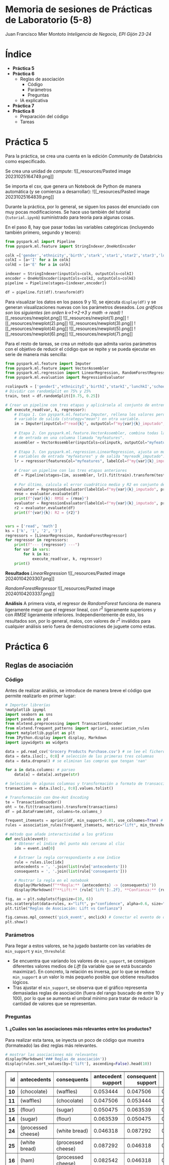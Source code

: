 <br><br><br><br><br><br><br><br><br><br><br><br>
# Memoria de sesiones de Prácticas de Laboratorio (5-8)
Juan Francisco Mier Montoto
*Inteligencia de Negocio, EPI Gijón 23-24*

<div style="page-break-after: always;"></div>

# Índice

- **Práctica 5**
- **Práctica 6**
	- Reglas de asociación
		- Código
		- Parámetros
		- Preguntas
	- IA explicativa
- **Práctica 7**
- **Práctica 8**
	- Preparación del código
	- Tareas

<div style="page-break-after: always;"></div>

# Práctica 5
Para la práctica, se crea una cuenta en la edición *Community* de Databricks como especificado.

Se crea una unidad de *compute*:
![[_resources/Pasted image 20231025164749.png]]

Se importa el csv, que genera un Notebook de Python de manera automática (y se comienza a desarrollar):
![[_resources/Pasted image 20231025164839.png]]

Durante la práctica, por lo general, se siguen los pasos del enunciado con muy pocas modificaciones. Se hace uso también del tutorial (`tutorial.ipynb`) suministrado para teoría para algunas cosas.

En el paso 8, hay que pasar todas las variables categóricas (incluyendo también primero, segundo y tecero):
```python
from pyspark.ml import Pipeline
from pyspark.ml.feature import StringIndexer,OneHotEncoder

colk =['gender','ethnicity','birth','stark','star1','star2','star3','lunchk','lunch1','lunch2','lunch3','schoolk','school1','school2','school3','degreek','degree1','degree2','degree3','ladderk','ladder1','ladder2','ladder3','tethnicityk','tethnicity1','tethnicity2','tethnicity3','systemk','system1','system2','system3','schoolidk','schoolid1','schoolid2','schoolid3']
colkI = [a+'I' for a in colk]
colkE = [a+'E' for a in colk]

indexer = StringIndexer(inputCols=colk, outputCols=colkI)
encoder = OneHotEncoder(inputCols=colkI, outputCols=colkE)
pipeline = Pipeline(stages=[indexer,encoder])

df = pipeline.fit(df).transform(df)
```


Para visualizar los datos en los pasos 9 y 10, se ejecuta `display(df)` y se generan visualizaciones nuevas con los parámetros deseados.
*Los gráficos son los siguientes (en orden $k$→$1$→$2$→$3$  y $math$ → $read$)*
![[_resources/newplot.png]] 
![[_resources/newplot(1).png]]
![[_resources/newplot(2).png]]
![[_resources/newplot(3).png]]
![[_resources/newplot(4).png]]
![[_resources/newplot(5).png]]
![[_resources/newplot(6).png]]
![[_resources/newplot(7).png]]

Para el resto de tareas, se crea un método que admita varios parámetros con el objetivo de reducir el código que se repite y se pueda ejecutar en serie de manera más sencilla:
```python
from pyspark.ml.feature import Imputer
from pyspark.ml.feature import VectorAssembler
from pyspark.ml.regression import LinearRegression, RandomForestRegressor
from pyspark.ml.evaluation import RegressionEvaluator

rcolinputk = ['genderI','ethnicityI','birthI','starkI','lunchkI','schoolkI','degreekI','ladderkI','tethnicitykI']
# Dividir con randomSplit en 75% y 25%
train, test = df.randomSplit([0.75, 0.25])

# Crear un pipeline con tres etapas y aplicársela al conjunto de entrenamiento
def execute_read(var, k, regressor):
	# Etapa 1. Con pyspark.ml.feature.Imputer, rellena los valores perdidos de la
	# variable de salida (strategy="mean") en otra variable.
	im = Imputer(inputCol=f"read{k}", outputCol=f"my{var}{k}_imputado", strategy="mean")
	
	# Etapa 2. Con pyspark.ml.feature.VectorAssembler, combina todas las variables
	# de entrada en una columna llamada "myfeatures".
	assembler = VectorAssembler(inputCols=colinputk, outputCol="myfeatures")
	
	# Etapa 3. Con pyspark.ml.regression.LinearRegression, ajusta un modelo a las
	# variables de entrada "myfeatures" y de salida "myreadk_imputado".
	lr = regressor(featuresCol="myfeatures", labelCol=f"my{var}{k}_imputado")
	
	# Crear un pipeline con las tres etapas anteriores
	df = Pipeline(stages=[im, assembler, lr]).fit(train).transform(test)
	
	# Por último, calcula el error cuadrático medio y R2 en conjunto de test.
	evaluator = RegressionEvaluator(labelCol=f"my{var}{k}_imputado", predictionCol="prediction", metricName="rmse")
	rmse = evaluator.evaluate(df)
	print(f"{var}{k}: RMSE = {rmse}")
	evaluator = RegressionEvaluator(labelCol=f"my{var}{k}_imputado", predictionCol="prediction", metricName="r2")
	r2 = evaluator.evaluate(df)
	print(f"{var}{k}: R2 = {r2}")


vars = ['read', 'math']
ks = ['k', '1', '2', '3']
regressors = [LinearRegression, RandomForestRegressor]
for regressor in regressors:
	print(f"--- {regressor} ---")
	for var in vars:
		for k in ks:
			execute_read(var, k, regressor)
	print()
```

**Resultados**
*LinearRegression*
![[_resources/Pasted image 20240104203307.png]]

*RandomForestRegressor*
![[_resources/Pasted image 20240104203337.png]]

**Análisis**
A primera vista, el regresor de *RandomForest* funciona de manera ligeramente mejor que el regresor lineal, con $r^2$ ligeramente superiores y con $RMSE$ ligeramente inferiores.
Independientemente de esto, los resultados son, por lo general, malos, con valores de $r^2$ inválidos para cualquier análisis serio fuera de demostraciones de juguete como estas.

<div style="page-break-after: always;"></div>


# Práctica 6
## Reglas de asociación
### Código
Antes de realizar análisis, se introduce de manera breve el código que permite realizarlo en primer lugar:

```python
# Importar librerías
%matplotlib ipympl
import seaborn as sns
import pandas as pd
from mlxtend.preprocessing import TransactionEncoder
from mlxtend.frequent_patterns import apriori, association_rules
import matplotlib.pyplot as plt
from IPython.display import display, Markdown
import ipywidgets as widgets
```

```python
data = pd.read_csv('Grocery Products Purchase.csv') # se lee el fichero de datos
data = data.iloc[:, 0:8] # selección de las primeras tres columnas
data = data.dropna() # se eliminan las compras que tengan 'nan'

for a in data.columns: # parseo
	data[a] = data[a].astype(str)
```

```python
# Selección de algunas columnas y transformación a formato de transacción
transactions = data.iloc[:, 0:8].values.tolist()

# Transformación con One-Hot Encoding
te = TransactionEncoder()
oht = te.fit(transactions).transform(transactions)
df = pd.DataFrame(oht, columns=te.columns_)
```

```python
frequent_itemsets = apriori(df, min_support=0.01, use_colnames=True) # Minería de ítems frecuentes
rules = association_rules(frequent_itemsets, metric="lift", min_threshold=2) # Minería de reglas de asociación
```

```python
# método que añade interactividad a los gráficos
def onclick(event):
    # Obtener el índice del punto más cercano al clic
    idx = event.ind[0]

    # Extraer la regla correspondiente a ese índice
    rule = rules.iloc[idx]
    antecedents = ', '.join(list(rule['antecedents']))
    consequents = ', '.join(list(rule['consequents']))

    # Mostrar la regla en el notebook
    display(Markdown(f"**Regla:** {antecedents} -> {consequents}"))
    display(Markdown(f"**Lift:** {rule['lift']:.2f}, **Confianza:** {rule['confidence']:.2f}"))
```

```python
fig, ax = plt.subplots(figsize=(10, 6))
sns.scatterplot(data=rules, x="lift", y="confidence", alpha=0.6, size="support", sizes=(20, 200), ax=ax, picker=4)
plt.title("Reglas de Asociación: Lift vs Confianza")

fig.canvas.mpl_connect('pick_event', onclick) # Conectar el evento de clic con la función onclick
plt.show()
```

### Parámetros
Para llegar a estos valores, se ha jugado bastante con las variables de `min_support` y `min_threshold`:
- Se encuentra que variando los valores de `min_support`, se consiguen diferentes valores medios de *Lift* (la variable que se está buscando maximizar). En concreto, la relación es inversa, por lo que se reduce `min_support` a un valor lo más pequeño posible que obtiene resultados lógicos.
- Tras ajustar el `min_support`, se observa que el gráfico representa demasiadas reglas de asociación (fuera del rango buscado de entre 10 y 100), por lo que se aumenta el umbral mínimo para tratar de reducir la cantidad de valores que se representan.

### Preguntas
#### 1. ¿Cuáles son las asociaciones más relevantes entre los productos?
Para realizar esta tarea, se inyecta un poco de código que muestra (formateado) las diez reglas más relevantes.
```python
# mostrar las asociaciones más relevantes
display(Markdown('### Reglas de asociación'))
display(rules.sort_values(by=['lift'], ascending=False).head(10))
```

<div>
<style scoped>
    .dataframe tbody tr th:only-of-type {
        vertical-align: middle;
    }

    .dataframe tbody tr th {
        vertical-align: top;
    }

    .dataframe thead th {
        text-align: right;
    }
</style>
<table border="1" class="dataframe">
  <thead>
    <tr style="text-align: right;">
      <th>id</th>
      <th>antecedents</th>
      <th>consequents</th>
      <th>antecedent support</th>
      <th>consequent support</th>
      <th>support</th>
      <th>confidence</th>
      <th>lift</th>
      <th>leverage</th>
      <th>conviction</th>
      <th>zhangs_metric</th>
    </tr>
  </thead>
  <tbody>
    <tr>
      <th>10</th>
      <td>(chocolate)</td>
      <td>(waffles)</td>
      <td>0.053444</td>
      <td>0.047506</td>
      <td>0.010689</td>
      <td>0.200000</td>
      <td>4.210000</td>
      <td>0.008150</td>
      <td>1.190618</td>
      <td>0.805521</td>
    </tr>
    <tr>
      <th>11</th>
      <td>(waffles)</td>
      <td>(chocolate)</td>
      <td>0.047506</td>
      <td>0.053444</td>
      <td>0.010689</td>
      <td>0.225000</td>
      <td>4.210000</td>
      <td>0.008150</td>
      <td>1.221362</td>
      <td>0.800499</td>
    </tr>
    <tr>
      <th>15</th>
      <td>(flour)</td>
      <td>(sugar)</td>
      <td>0.050475</td>
      <td>0.063539</td>
      <td>0.011876</td>
      <td>0.235294</td>
      <td>3.703134</td>
      <td>0.008669</td>
      <td>1.224603</td>
      <td>0.768762</td>
    </tr>
    <tr>
      <th>14</th>
      <td>(sugar)</td>
      <td>(flour)</td>
      <td>0.063539</td>
      <td>0.050475</td>
      <td>0.011876</td>
      <td>0.186916</td>
      <td>3.703134</td>
      <td>0.008669</td>
      <td>1.167807</td>
      <td>0.779486</td>
    </tr>
    <tr>
      <th>24</th>
      <td>(processed cheese)</td>
      <td>(white bread)</td>
      <td>0.046318</td>
      <td>0.087292</td>
      <td>0.013658</td>
      <td>0.294872</td>
      <td>3.377987</td>
      <td>0.009615</td>
      <td>1.294386</td>
      <td>0.738156</td>
    </tr>
    <tr>
      <th>25</th>
      <td>(white bread)</td>
      <td>(processed cheese)</td>
      <td>0.087292</td>
      <td>0.046318</td>
      <td>0.013658</td>
      <td>0.156463</td>
      <td>3.377987</td>
      <td>0.009615</td>
      <td>1.130574</td>
      <td>0.771294</td>
    </tr>
    <tr>
      <th>16</th>
      <td>(ham)</td>
      <td>(processed cheese)</td>
      <td>0.082542</td>
      <td>0.046318</td>
      <td>0.011876</td>
      <td>0.143885</td>
      <td>3.106438</td>
      <td>0.008053</td>
      <td>1.113964</td>
      <td>0.739094</td>
    </tr>
    <tr>
      <th>17</th>
      <td>(processed cheese)</td>
      <td>(ham)</td>
      <td>0.046318</td>
      <td>0.082542</td>
      <td>0.011876</td>
      <td>0.256410</td>
      <td>3.106438</td>
      <td>0.008053</td>
      <td>1.233823</td>
      <td>0.711021</td>
    </tr>
    <tr>
      <th>4</th>
      <td>(misc. beverages)</td>
      <td>(bottled water)</td>
      <td>0.030285</td>
      <td>0.128266</td>
      <td>0.011283</td>
      <td>0.372549</td>
      <td>2.904503</td>
      <td>0.007398</td>
      <td>1.389326</td>
      <td>0.676185</td>
    </tr>
    <tr>
      <th>5</th>
      <td>(bottled water)</td>
      <td>(misc. beverages)</td>
      <td>0.128266</td>
      <td>0.030285</td>
      <td>0.011283</td>
      <td>0.087963</td>
      <td>2.904503</td>
      <td>0.007398</td>
      <td>1.063241</td>
      <td>0.752187</td>
    </tr>
  </tbody>
</table>
</div>

#### 2. Visualice un grafo con las reglas más relevantes
![[_resources/Pasted image 20240104200751.png]]

El gráfico es interactivo: al hacer click encima de alguna de las reglas, se imprime información en el notebook.
![[_resources/Pasted image 20240104220913.png]]
#### 3. Dé un ejemplo de cómo usaría esta información para decidir sobre las bajadas y subidas de precio
Teniendo en cuenta la tabla del primer punto, por lo general sería buena idea rebajar y subirle el precio a alguna de las siguientes parejas de items:
- Chocolate y gofres
- Azúcar y harina
- Pan de molde y lonchas de queso
- Agua y otras bevidas

Por ejemplo, podría hacerse una oferta de harina muy agresiva pero por otro lado subir el precio del azúcar.

---
## IA explicativa
Lo primero de todo es cargar el dataset y preprocesarlo:
```python
data = pd.read_csv('bsd/breast-cancer-wisconsin.data', header=None)
data.columns = [
    'Id number',
    'Clump Thickness',
    'Uniformity of Cell Size',
    'Uniformity of Cell Shape',
    'Marginal Adhesion',
    'Single Epithelial Cell Size',
    'Bare Nuclei',
    'Bland Chromatin',
    'Normal Nucleoli',
    'Mitoses',
    'Class'
]
data = data.apply(pd.to_numeric, errors='coerce')
data = data.dropna()
```

Se entrena un modelo de `GradientBoostingClassifier`:
```python
# train test split
y = data['Class']
X = data.drop(columns=['Id number', 'Class'])
X_train, X_test, y_train, y_test = train_test_split(X, y, random_state=7401)

# fit model by default
model = GradientBoostingClassifier(random_state=7401)
model.fit(X_train, y_train)

# evaluate
score = model.score(X_test, y_test)
print(score)
```

... lo que devuelve $0.9532163742690059$.

Para las dos primeras partes, se crea un *Partial Dependence Plot* y se crean los gráficos que se piden:
```python
# partial dependence plot
pdp = PartialDependenceDisplay.from_estimator(
	model,
	X_train,
	features=['Uniformity of Cell Shape', 'Uniformity of Cell Size', 'Bare Nuclei',
		('Uniformity of Cell Shape', 'Uniformity of Cell Size'),
		('Uniformity of Cell Shape', 'Bare Nuclei'),
		('Uniformity of Cell Size', 'Bare Nuclei')
	],
	grid_resolution=50
)

pdp.figure_.subplots_adjust(wspace=0.4, hspace=0.3)
plt.suptitle('Partial dependence of breast cancer classifier', fontsize=16)
plt.tight_layout()
plt.show()
```
![[_resources/Pasted image 20240104232655.png]]

Del gráfico anterior, la fila superior son los gráficos que muestran la influencia de las variables individuales y la fila inferior muestra la dependencia del diagnóstico con las combinaciones dos a dos.

Para el tercer punto, se realiza una "explicación LIME" de las 20 primeras instancias del conjunto de test:
```python
from lime import lime_tabular
from sklearn.ensemble import RandomForestClassifier

model = RandomForestClassifier(random_state=7401, n_estimators=100)
model.fit(X_train, y_train)

explainer = lime_tabular.LimeTabularExplainer(
	X_train.values,
	feature_names=X_train.columns,
	class_names=['Benign', 'Malignant'],
	mode='classification'
)

instancias = 20 # <- se piden las 20 primeras instancias!
exp = explainer.explain_instance(
	X_test.iloc[instancias],
	model.predict_proba,
	num_features=5
)

for i in range(instancias):
	exp = explainer.explain_instance(
		X_test.iloc[i],
		model.predict_proba,
		num_features=5
	)
	exp.show_in_notebook(show_table=True, show_all=False)
```

El código anterior resulta en los siguientes gráficos:
![[_resources/Pasted image 20240104232941.png]]
![[_resources/Pasted image 20240104232949.png]]
![[_resources/Pasted image 20240104232956.png]]
![[_resources/Pasted image 20240104233002.png]]
![[_resources/Pasted image 20240104233030.png]]
![[_resources/Pasted image 20240104233053.png]]
![[_resources/Pasted image 20240104233120.png]]

Para la parte opcional, se genera un gráfico SHAP resumiendo la importancia de cada variable para el diagnóstico:
```python
import shap
explainer = shap.TreeExplainer(model)
shap_values = explainer.shap_values(X_train)
shap.summary_plot(shap_values[1], X_train)
```
![[_resources/Pasted image 20240104233220.png]]

Para el siguietne apartado opcional, se prepara este código:
```python
shap.initjs()

# Instancia benigna
shap.force_plot(
	explainer.expected_value[1],
	shap_values[1][instancias],
	X_test.iloc[instancias],
	feature_names=X_test.columns
)

# Instancia maligna
shap.force_plot(
	explainer.expected_value[1],
	shap_values[1][instancias+1],
	X_test.iloc[instancias+1],
	feature_names=X_test.columns
)
```
Pero no funciona debido a un error de compatibilidad desconocido entre la librería, el Javascript y el Jupyter Notebook en el que se desarrolló esta práctica :(
Puesto que no se puede completar el desarrollo de esta parte opcional, tampoco se consigue la siguiente, que debería ser muy similar.


<div style="page-break-after: always;"></div>

# Práctica 7
Esta práctica se completa tomando como base el notebook de teoría, tal y como se dice en el enunciado de las prácticas.

**Lectura inicial del dataset**
```python
import pandas as pd
import numpy as np
import matplotlib.pylab as plt
# Lectura sin formato
data = pd.read_csv('AirPassengers.csv')
print(data.head())
print('\n Data Types:')
print(data.dtypes)
```
![[_resources/Pasted image 20240104110338.png]]

```python
import datetime
dateparse = lambda dates: datetime.datetime.strptime(dates, '%Y-%m')
data = pd.read_csv('AirPassengers.csv', parse_dates=['Month'], index_col='Month',date_parser=dateparse)
ts = data['#Passengers'] # Serie temporal
plt.style.use('fivethirtyeight')
plt.plot(ts)
plt.show()
```
![[_resources/Pasted image 20240104221437.png]]

## 1. Determinar los parámetros del modelo ARIMA con los que se obtenga el mejor ajuste en la serie `AirPassengers`
```python
import itertools
import statsmodels.api as sm

endTrain = '1957-12-31'
startTest = '1958-01-01'
y_train = ts[:endTrain]
p = d = q = range(0, 2)
pdq = list(itertools.product(p, d, q))
seasonal_pdq = [(x[0], x[1], x[2], 12) for x in list(itertools.product(p, d, q))]
```

Para ajustar los hiperparámetros:
```python
# Ajuste de hiperparámetros
mejor = np.inf
for param in pdq:
    for param_seasonal in seasonal_pdq:
        try:
            mod = sm.tsa.statespace.SARIMAX(y_train,
                                            order=param,
                                            seasonal_order=param_seasonal,
                                            enforce_invertibility=False)
            results = mod.fit(disp=False)
            if results.aic < mejor:
                mejor = results.aic
                mejores_parametros = [param, param_seasonal]
        except:
            continue
```

Se ajusta el modelo:
```python
# Ajuste del modelo
mod = sm.tsa.statespace.SARIMAX(y_train,
                                order=mejores_parametros[0],
                                seasonal_order=mejores_parametros[1],
                                enforce_invertibility=False)
results = mod.fit()
results.plot_diagnostics(figsize=(16, 16))
plt.show()
```
![[_resources/Pasted image 20240104221344.png]]

Se predicen los valores de la serie:
```python
# Predicción a múltiples pasos
pred_uc = results.get_forecast(steps=100)
pred_ci = pred_uc.conf_int()
ax = data.plot(label='observed', figsize=(14, 7))
pred_uc.predicted_mean.plot(ax=ax, label='Forecast')
ax.fill_between(pred_ci.index,
                pred_ci.iloc[:, 0],
                pred_ci.iloc[:, 1], color='k', alpha=.25)
ax.set_xlabel('Date')
ax.set_ylabel('# passengers')
plt.legend()
plt.show()
```
![[_resources/Pasted image 20240104111036.png]]

Se evalúan los resultados de la predicción:
```python
# Evaluación de la predicción
y_truth = data[startTest:]['#Passengers']
# print(y_truth)
predicciones_arima = pred_uc.predicted_mean[y_truth.index]

mse = ((predicciones_arima - y_truth) ** 2).mean()
rele = (np.abs(predicciones_arima - y_truth)/y_truth*100).mean()
print('Error cuadrático medio ARIMA {}'.format(round(mse, 2)))
print('Raíz cuadrada de ECM ARIMA {}'.format(round(np.sqrt(mse), 2)))
print('Error porcentual medio ARIMA {}'.format(round(rele, 2)))

predicciones_arima = pred_uc.predicted_mean[y_truth.index]
```
![[_resources/Pasted image 20240104111400.png]]

## 2. Ajustar el modelo Holt-Winters a esta serie y comparar sus resultados
```python
# Holt-Winters
from pylab import rcParams
rcParams['figure.figsize'] = 18, 8

from statsmodels.tsa.api import ExponentialSmoothing
hw_model = ExponentialSmoothing(
    y_train, trend='add', seasonal='add', seasonal_periods=12).fit()
predicciones_hw = hw_model.forecast(12*3)

mse = ((predicciones_hw - y_truth) ** 2).mean()
rele = (np.abs(predicciones_hw - y_truth)/y_truth*100).mean()
print('Error cuadrático medio HW {}'.format(round(mse, 2)))
print('Raíz cuadrada de ECM HW {}'.format(round(np.sqrt(mse), 2)))
print('Error porcentual medio HW {}'.format(round(rele, 2)))

plt.plot(ts, label="Actual")
plt.plot(predicciones_arima, label="ARIMA")
plt.plot(predicciones_hw, label="Holt-Winters")
plt.legend()
plt.show()
```
![[_resources/Pasted image 20240104111501.png]]
![[_resources/Pasted image 20240104221219.png]]

## 3. Ajustar Prophet a los mismos datos y comparar los resultados
Primero, se ajustan los datos que se van a utilizar como entrenamiento:
```python
y_train = data[:endTrain]
ejemplo = pd.DataFrame({"ds": list(y_train.index), "y": [ v[0] for v in y_train.values ]})
ejemplo.plot(x="ds", y="y") # show training data
```
![[_resources/Pasted image 20240104190717.png]]

Después, se realizan las predicciones y se guardan en la variable correspondiente:
```python
from prophet import Prophet
m = Prophet(interval_width=1)
m.fit(ejemplo)
forecast = m.predict(
	m.make_future_dataframe(periods=length, freq='MS')
)

fig1 = m.plot(forecast[
    ['ds', 'yhat', 'yhat_lower', 'yhat_upper']
])

print('Error cuadrático medio PROPHET {}'.format(round(mse, 2)))
print('Raíz cuadrada de ECM PROPHET {}'.format(round(np.sqrt(mse), 2)))
print('Error porcentual medio PROPHET {}'.format(round(rele, 2)))

forecast = forecast.set_index('ds')
predicciones_prophet = forecast.loc[[str(value).split("T")[0].strip() for value in y_truth.index.values], 'yhat']

plt.plot(ts, label="Actual", color="purple")
plt.plot(predicciones_arima, label="ARIMA")
plt.plot(predicciones_hw, label="Holt-Winters")
plt.plot(predicciones_prophet, label="Prophet")
plt.legend()
plt.show()
```

Se obtienen los siguientes resultados:
![[_resources/Pasted image 20240104190812.png]]
![[_resources/Pasted image 20240104190820.png]]
![[_resources/Pasted image 20240104221323.png]]
## 4. Ajustar DeepAR a los mismos datos y comparar los resultados
Primero, se ajustan los datos a DeepAR y se muestran en un gráfico, destacando el límite entre el conjunto de entrenamiento y el de testing:
```python
from gluonts.dataset.common import ListDataset
from gluonts.dataset.util import to_pandas
from gluonts.torch.model.deepar import DeepAREstimator
from gluonts.evaluation.backtest import make_evaluation_predictions

# Una variable "target", una fecha "start" y una frecuencia
training_data = ListDataset(
    [{"start": ts.index[0], "target": y_train['#Passengers']}], freq="M"
)

# Train + test
test_data = ListDataset(
    [{"start": ts.index[0], "target": ts}], freq="M"
)

to_pandas(test_data[0]).plot()
plt.axvline(y_train.index[-1], color='r')
plt.grid(which="both")
plt.show()
```
![[_resources/Pasted image 20240104193911.png]]

```python
# prediction length: diferencia entre el final del train y el final del dataset
prediction_length = len(ts) - len(y_train)
estimator = DeepAREstimator(
	freq="M",
	prediction_length=prediction_length,
	cardinality=[1],
	trainer_kwargs={"max_epochs": 50, "accelerator": "cpu"}
)
predictor = estimator.train(training_data=training_data)
```

```python
forecasts_it, ts_it = make_evaluation_predictions(
    dataset=test_data,  # test dataset
    predictor=predictor,  # predictor
    num_samples=100,  # number of sample paths we want for evaluation
)
forecasts = list(forecasts_it)[0]
ts = list(ts_it)[0]

print(f"Number of sample paths: {forecasts.num_samples}")
print(f"Dimension of samples: {forecasts.samples.shape}")
print(f"Start date of the forecast window: {forecasts.start_date}")
print(f"Frequency of the time series: {forecasts.freq}")

plot_prob_forecasts(ts, forecasts, 100, endTrain)
plt.show()
predicciones_deepar = forecasts.mean
```
![[_resources/Pasted image 20240104213510.png]]
DeepAR se ajusta MUY bien a todos los cambios en el número de pasajeros, tanto globales como estacionales, superando por mucho al resto de modelos.

## 5. Comparar entre sí las predicciones de los modelos (long term)
### Resultados
Para compararar todos los modelos, se representan en un gráfico simultáneamente:
```python
plt.plot(ts_copy, label="Actual")
plt.plot(predicciones_arima, label="ARIMA")
plt.plot(predicciones_hw, label="Holt-Winters")
plt.plot(predicciones_prophet, label="Prophet")
plt.axvline(pd.to_datetime(endTrain), lw=1, color='r')
plt.legend()
plt.show()
```

![[_resources/Pasted image 20240104211056.png]]

### Análisis
De la gráfica anterior, podemos realizar un escueto análisis de las predicciones:
- ARIMA y Holt-Winters realizan predicciones muy similares y además bastante conservadoras, ignorando el trend del número de pasajeros.
- Prophet analiza mejor el trend global pero se adapta peor a los cambios estacionales normales del conjunto.

<div style="page-break-after: always;"></div>

# Práctica 8
## Preparación del código
- Para la resolución de esta práctica, se escoge Google Colab como entorno de desarrollo, lo que permite ejecuciones con GPU de manera rápida y gratuita.
- Obviamente, a la hora de preparar el código, se utilizan ejemplos y código de HuggingFace, como Transformers.
- Para facilitar la ejecución, se utilizan diccionarios de Python para almacenar tanto los modelos como los datasets, para poder probar con mayor facilidad.

## Tareas
Para la práctica 8, existen 5 tareas:
### 1. Escoger una tarea dentro de *Natural Language Processing* (NLP)
Se escoge [*Question Answering*](https://huggingface.co/tasks/question-answering).
![[_resources/Pasted image 20240103190332.png]]

### 2.  Elegir un dataset asociado a dicha tarea:
A la hora de escoger datasets, hay que tener en cuenta dos puntos clave:
- Se necesitan conjuntos que cuenten con un esquema básico de pregunta, contexto y respuesta válida.
- Puesto que la mayoría de modelos están entrenados sobre datasets derivados de *squad*, sería adecuado escoger un conjunto derivado de *squad* y otro que no lo sea, para corroborar que el modelo es capaz de encontrar las respuestas adecuadas en el mayor número de circunstancias.

Para este análisis se escoge el dataset oficial de *[Squad v2](https://huggingface.co/datasets/squad_v2)* y el dataset de Databricks *[Dolly 15k](https://huggingface.co/datasets/databricks/databricks-dolly-**15k**)*.
```python
from datasets import load_dataset
squad = load_dataset("squad_v2")
dolly = load_dataset("databricks/databricks-dolly-15k")
dolly = dolly.filter(lambda x: len(x['context']) > 0)
```

Como nota adicional, se filtran y se eliminan todos los elementos que no contienen contexto.

### 3. Elegir al menos dos modelos para resolver la tarea 
Se escogen tres modelos diferentes para contrastar resultados:
- El modelo por defecto (`distilbert-base-cased-distilled-squad`), entrenado sobre *squad*.
- Otro modelo *bert* (Bidirectional Encoder Representations from Transformers) entrenado también sobre *Squad v2*, más actualizado.
- Un último modelo totalmente diferente, que no utiliza ninguna derivación de *bert*/*robert*/*berta* ni está entrenado sobre *squad* ni sus derivados.

```python
default = pipeline("question-answering") # modelo por defecto, fine-tuned para squad v2
deberta = pipeline("question-answering", model="deepset/deberta-v3-base-squad2")
splinter = pipeline("question-answering", model="tau/splinter-base")

models = [
	{'model': default, 'name': "distilbert-distilled"},
	{'model': deberta, 'name': 'deberta-v3'},
	{'model': splinter, 'name': "splinter"}
]
```

### 4. Evaluar sobre el dataset elegido y hacer una comparativa de los modelos
#### Evaluación
A la hora de evaluar, primero se ejecuta una batería de tests compuestas de muestras aleatorias de los conjuntos escogidos frente a todos los modelos.

```python
import random

def addQuestions(questions):
	from_squad = squad['train'][random.randint(0, len(squad['train']))]
	from_dolly = dolly['train'][random.randint(0, len(dolly['train']))]
	questions.append({'question': from_squad['question'], 'context': from_squad['context'], 'answer': from_squad['answers']['text'][0], 'name': 'SQUAD'})
	questions.append({'question': from_dolly['instruction'], 'context': from_dolly['context'], 'answer': from_dolly['response'], 'name': 'DOLLY'})

questions = []
for _ in range(3):
	addQuestions(questions)

for question in questions:
	print(f"{question['name']} - Question: {question['question']}")
```
![[_resources/Pasted image 20240104214230.png]]

Con las preguntas resumidas en un array, se prueban los modelos:
```python
for question in questions:
	print(f"{question['name']} - Expected answer: {question['answer']}")
	for model in models:
		model['result'] = model['model'](question = question['question'], context = question['context'])
		print(f"{question['name']} - {model['name']} result: {model['result']['answer']} (score: {model['result']['score']})")
	print()
```

![[_resources/Pasted image 20240104214316.png]]

#### Comparativa
Lo primero de todo y lo más obvio, es que el modelo `splinter-base` no sirve para las tareas (de la manera en la que estamos evaluando).
Lo segundo, es que el conjunto *Dolly 15k* espera respuestas que, por lo general, son demasiado largas para que los modelos escojan la respuesta correcta.

Analizando los dos modelos tipo *BERT* sobre el dataset tradicional *Squad*, sus respuestas son muy similares (si no iguales) la mayor parte de las veces:
![[_resources/Pasted image 20240104011247.png]]

En algunos casos, sin embargo, `deberta-v3` devuelve respuestas más acertadas y con mayor `confidence` que el modelo por defecto:
![[_resources/Pasted image 20240104011412.png]]

De este análisis, se deduce, que el segundo modelo, `deberta-v3-base-squad2`, es el mejor *para la tarea que se está evaluando*.

### 5. Elegir el mejor modelo y crear una demo para desplegarlo
Después de escoger el mejor modelo, se crea una demo sencilla haciendo uso de la librería *Gradio*.

```python
import gradio as gr

def run(question, context):
	return deberta(question = question, context = context)

demo = gr.Interface(
	fn=run,
	inputs=["text", "text"],
	outputs=["text"],
)

demo.launch(share=True)
```

A partir de la sencilla demostración anterior, se obtiene una interfaz que permite interactuar libremente con el modelo escogido:
![[_resources/Pasted image 20240104095336.png]]